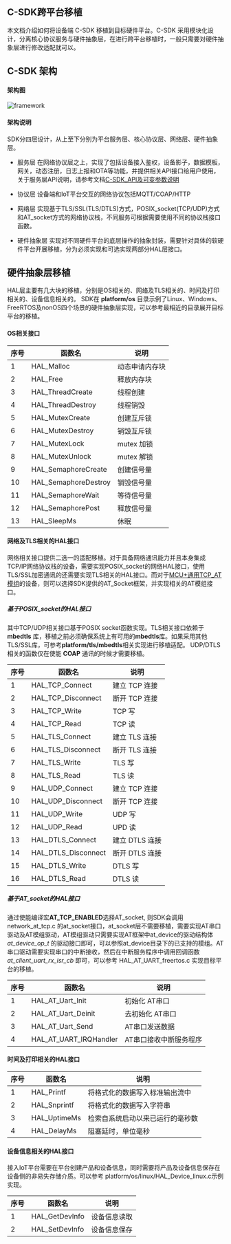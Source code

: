 ## C-SDK跨平台移植

本文档介绍如何将设备端 C-SDK 移植到目标硬件平台。C-SDK 采用模块化设计，分离核心协议服务与硬件抽象层，在进行跨平台移植时，一般只需要对硬件抽象层进行修改适配就可以。

## C-SDK 架构

#### 架构图

![framework](https://main.qcloudimg.com/raw/ebcd38eda169523c4b1751dac1c630a0.png)

#### 架构说明

SDK分四层设计，从上至下分别为平台服务层、核心协议层、网络层、硬件抽象层。

- 服务层
在网络协议层之上，实现了包括设备接入鉴权，设备影子，数据模板，网关，动态注册，日志上报和OTA等功能，并提供相关API接口给用户使用，关于服务层API说明，请参考文档[C-SDK_API及可变参数说明]()

- 协议层
设备端和IoT平台交互的网络协议包括MQTT/COAP/HTTP

- 网络层
实现基于TLS/SSL(TLS/DTLS)方式，POSIX_socket(TCP/UDP)方式和AT_socket方式的网络协议栈，不同服务可根据需要使用不同的协议栈接口函数。

- 硬件抽象层
实现对不同硬件平台的底层操作的抽象封装，需要针对具体的软硬件平台开展移植，分为必须实现和可选实现两部分HAL层接口。

## 硬件抽象层移植

HAL层主要有几大块的移植，分别是OS相关的、网络及TLS相关的、时间及打印相关的、设备信息相关的。
SDK在 **platform/os** 目录示例了Linux、Windows、FreeRTOS及nonOS四个场景的硬件抽象层实现，可以参考最相近的目录展开目标平台的移植。

#### OS相关接口

| 序号 | 函数名                 | 说明                                       |
| ---- | ---------------------- | ------------------------------------------ |
| 1    | HAL_Malloc             | 动态申请内存块     |
| 2    | HAL_Free               | 释放内存块                              |
| 3   | HAL_ThreadCreate        | 线程创建                                |
| 4   | HAL_ThreadDestroy        | 线程销毁                               |
| 5   | HAL_MutexCreate        | 创建互斥锁                               |
| 6   | HAL_MutexDestroy       | 销毁互斥锁                               |
| 7   | HAL_MutexLock          | mutex 加锁                               |
| 8   | HAL_MutexUnlock        | mutex 解锁                               |
| 9   | HAL_SemaphoreCreate        | 创建信号量                               |
| 10   | HAL_SemaphoreDestroy        | 销毁信号量                               |
| 11   | HAL_SemaphoreWait        | 等待信号量                               |
| 12   | HAL_SemaphorePost        | 释放信号量                               |
| 13    | HAL_SleepMs            | 休眠                                     |

#### 网络及TLS相关的HAL接口

网络相关接口提供二选一的适配移植。对于具备网络通讯能力并且本身集成TCP/IP网络协议栈的设备，需要实现POSIX_socket的网络HAL接口，使用TLS/SSL加密通讯的还需要实现TLS相关的HAL接口。而对于[MCU+通用TCP_AT模组]()的设备，则可以选择SDK提供的AT_Socket框架，并实现相关的AT模组接口。

##### 基于POSIX_socket的HAL接口

其中TCP/UDP相关接口基于POSIX socket函数实现。TLS相关接口依赖于 **mbedtls** 库，移植之前必须确保系统上有可用的**mbedtls**库。如果采用其他TLS/SSL库，可参考**platform/tls/mbedtls**相关实现进行移植适配。
UDP/DTLS 相关的函数仅在使能 **COAP** 通讯的时候才需要移植。

| 序号 | 函数名                 | 说明                                       |
| ---- | ---------------------- | ------------------------------------------ |
| 1    | HAL_TCP_Connect               | 建立 TCP 连接                              |
| 2    | HAL_TCP_Disconnect             | 断开 TCP 连接 |
| 3   | HAL_TCP_Write        | TCP 写                                |
| 4   | HAL_TCP_Read        | TCP 读                               |
| 5   | HAL_TLS_Connect        | 建立 TLS 连接              |
| 6   | HAL_TLS_Disconnect     | 断开 TLS 连接                            |
| 7   | HAL_TLS_Write          | TLS 写                   |
| 8   | HAL_TLS_Read           | TLS 读                  |
| 9    | HAL_UDP_Connect               | 建立 TCP 连接                              |
| 10    | HAL_UDP_Disconnect             | 断开 TCP 连接 |
| 11  | HAL_UDP_Write        | UDP 写                                |
| 12   | HAL_UDP_Read        | UPD 读                               |
| 13   | HAL_DTLS_Connect        | 建立 DTLS 连接              |
| 14   | HAL_DTLS_Disconnect     | 断开 DTLS 连接                            |
| 15   | HAL_DTLS_Write          | DTLS 写                   |
| 16   | HAL_DTLS_Read           | DTLS 读                  |

##### 基于AT_socket的HAL接口
通过使能编译宏**AT_TCP_ENABLED**选择AT_socket, 则SDK会调用 network_at_tcp.c 的at_socket接口，at_socket层不需要移植，需要实现AT串口驱动及AT模组驱动，AT模组驱动只需要实现AT框架中at_device的驱动结构体 *at_device_op_t* 的驱动接口即可，可以参照at_device目录下的已支持的模组。AT串口驱动需要实现串口的中断接收，然后在中断服务程序中调用回调函数 *at_client_uart_rx_isr_cb* 即可，可以参考 HAL_AT_UART_freertos.c 实现目标平台的移植。

| 序号 | 函数名                 | 说明                                       |
| ---- | ---------------------- | ------------------------------------------ |
| 1    | HAL_AT_Uart_Init               |初始化 AT串口                           |
| 2    | HAL_AT_Uart_Deinit             | 去初始化 AT串口 |
| 3   | HAL_AT_Uart_Send        | AT串口发送数据                                |
| 4   | HAL_AT_UART_IRQHandler        | AT串口接收中断服务程序                               |


#### 时间及打印相关的HAL接口

| 序号 | 函数名                 | 说明                                       |
| ---- | ---------------------- | ------------------------------------------ |
| 1    | HAL_Printf             | 将格式化的数据写入标准输出流中          |
| 2    | HAL_Snprintf           | 将格式化的数据写入字符串                 |
| 3    | HAL_UptimeMs           | 检索自系统启动以来已运行的毫秒数         |
| 4    | HAL_DelayMs           | 阻塞延时，单位毫秒         |

#### 设备信息相关的HAL接口

接入IoT平台需要在平台创建产品和设备信息，同时需要将产品及设备信息保存在设备侧的非易失存储介质。可以参考 platform/os/linux/HAL_Device_linux.c示例实现。

| 序号 | 函数名                 | 说明                                       |
| ---- | ---------------------- | ------------------------------------------ |
| 1    | HAL_GetDevInfo             | 设备信息读取          |
| 2    | HAL_SetDevInfo           | 设备信息保存                     |

